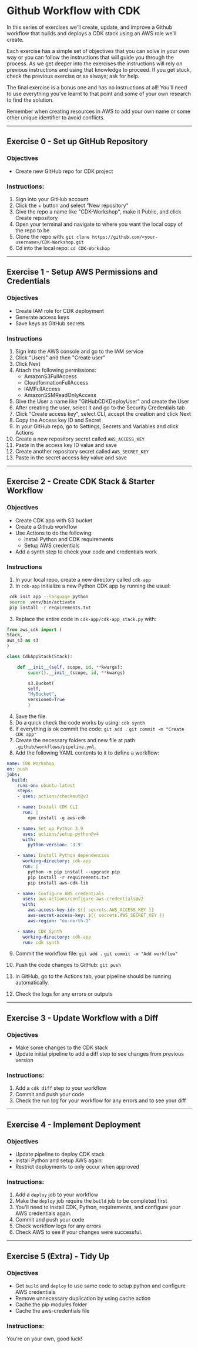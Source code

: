 # Github Workflow with CDK

In this series of exercises we'll create, update, and improve a Github workflow that builds and deploys a CDK stack using an AWS role we'll create.

Each exercise has a simple set of objectives that you can solve in your own way or you can follow the instructions that will guide you through the process. As we get deeper into the exercises the instructions will rely on previous instructions and using that knowledge to proceed. If you get stuck, check the previous exercise or as always; ask for help.

The final exercise is a bonus one and has no instructions at all! You'll need to use everything you've learnt to that point and some of your own research to find the solution.

Remember when creating resources in AWS to add your own name or some other unique identifier to avoid conflicts.

***

## Exercise 0 - Set up GitHub Repository

### Objectives

- Create new GitHub repo for CDK project

### Instructions:

1. Sign into your GitHub account
2. Click the + button and select "New repository"
3. Give the repo a name like "CDK-Workshop", make it Public, and click Create repository
4. Open your terminal and navigate to where you want the local copy of the repo to be
5. Clone the repo with:  `git clone https://github.com/<your-username>/CDK-Workshop.git`
6. Cd into the local repo:  `cd CDK-Workshop`

***

## Exercise 1 - Setup AWS Permissions and Credentials

### Objectives

- Create IAM role for CDK deployment
- Generate access keys
- Save keys as GitHub secrets

### Instructions

1. Sign into the AWS console and go to the IAM service
2. Click "Users" and then "Create user"
3. Click Next
4. Attach the following permissions:
     - AmazonS3FullAccess
     - CloudformationFullAccess
     - IAMFullAccess
     - AmazonSSMReadOnlyAccess
5. Give the User a name like "GitHubCDKDeployUser" and create the User
6. After creating the user, select it and go to the Security Credentials tab
7. Click "Create access key", select CLI, accept the creation and click Next
8. Copy the Access key ID and Secret
9. In your GitHub repo, go to Settings, Secrets and Variables and click Actions
10. Create a new repository secret called `AWS_ACCESS_KEY`
11. Paste in the access key ID value and save
12. Create another repository secret called `AWS_SECRET_KEY`
13. Paste in the secret access key value and save

***

## Exercise 2 - Create CDK Stack & Starter Workflow

### Objectives

- Create CDK app with S3 bucket
- Create a Github workflow
- Use Actions to do the following:
  - Install Python and CDK requirements
  - Setup AWS credentials
- Add a synth step to check your code and credentials work

### Instructions

1. In your local repo, create a new directory called  `cdk-app`
2. In  `cdk-app`  initialize a new Python CDK app by running the usual:

```sh
 cdk init app --language python
 source .venv/bin/activate
 pip install -r requirements.txt
```

3. Replace the entire code in `cdk-app/cdk-app_stack.py` with:

```python
from aws_cdk import (
Stack, 
aws_s3 as s3  
)

class CdkAppStack(Stack):

    def __init__(self, scope, id, **kwargs):
        super().__init__(scope, id, **kwargs)

        s3.Bucket(
        self, 
        "MyBucket",
        versioned=True
        )
```

4. Save the file.
5. Do a quick check the code works by using:  `cdk synth`
6. If everything is ok commit the code:
  `git add .`
  `git commit -m "Create CDK app"`
7. Create the necessary folders and new file at path `.github/workflows/pipeline.yml`.
8. Add the following YAML contents to it to define a workflow:

```yaml
name: CDK Workshop
on: push
jobs:
  build:
    runs-on: ubuntu-latest
    steps:
    - uses: actions/checkout@v3

    - name: Install CDK CLI
      run: |
        npm install -g aws-cdk

    - name: Set up Python 3.9
      uses: actions/setup-python@v4
      with: 
        python-version: '3.9'

    - name: Install Python dependencies
      working-directory: cdk-app
      run: |
        python -m pip install --upgrade pip
        pip install -r requirements.txt
        pip install aws-cdk-lib

    - name: Configure AWS credentials
      uses: aws-actions/configure-aws-credentials@v2
      with:
        aws-access-key-id: ${{ secrets.AWS_ACCESS_KEY }}
        aws-secret-access-key: ${{ secrets.AWS_SECRET_KEY }}
        aws-region: "eu-north-1"

    - name: CDK Synth
      working-directory: cdk-app
      run: cdk synth
```

9. Commit the workflow file:
  `git add .`
  `git commit -m "Add workflow"`

10. Push the code changes to GitHub: `git push`

11. In GitHub, go to the Actions tab, your pipeline should be running automatically.
12. Check the logs for any errors or outputs

***

## Exercise 3 - Update Workflow with a Diff

### Objectives

- Make some changes to the CDK stack
- Update initial pipeline to add a diff step to see changes from previous version

### Instructions:

1. Add a `cdk diff` step to your workflow
2. Commit and push your code
3. Check the run log for your workflow for any errors and to see your diff

***

## Exercise 4 - Implement Deployment

### Objectives

- Update pipeline to deploy CDK stack
- Install Python and setup AWS again
- Restrict deployments to only occur when approved

### Instructions:
1. Add a `deploy` job to your workflow
2. Make the `deploy` job require the `build` job to be completed first
3. You'll need to install CDK, Python, requirements, and configure your AWS credentials again.
4. Commit and push your code
5. Check workflow logs for any errors
6. Check AWS to see if your changes were successful.

***

## Exercise 5 (Extra) - Tidy Up

### Objectives

- Get `build` and `deploy` to use same code to setup python and configure AWS credentials
- Remove unnecessary duplication by using cache action
- Cache the pip modules folder
- Cache the aws-credentials file

### Instructions:

You're on your own, good luck!
